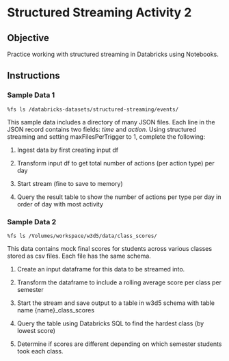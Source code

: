 # Structured Streaming Activity 2


## Objective

Practice working with structured streaming in Databricks using Notebooks.

## Instructions

### Sample Data 1

```
%fs ls /databricks-datasets/structured-streaming/events/
```

This sample data includes a directory of many JSON files. Each line in the JSON record contains two fields: *time* and *action*. Using structured streaming and setting maxFilesPerTrigger to 1, complete the following:

1. Ingest data by first creating input df

2. Transform input df to get total number of actions (per action type) per day

3. Start stream (fine to save to memory)

4. Query the result table to show the number of actions per type per day in order of day with most activity


### Sample Data 2

```
%fs ls /Volumes/workspace/w3d5/data/class_scores/
```

This data contains mock final scores for students across various classes stored as csv files. Each file has the same schema.

1. Create an input dataframe for this data to be streamed into. 

2. Transform the dataframe to include a rolling average score per class per semester

3. Start the stream and save output to a table in w3d5 schema with table name {name}_class_scores

4. Query the table using Databricks SQL to find the hardest class (by lowest score)

5. Determine if scores are different depending on which semester students took each class.